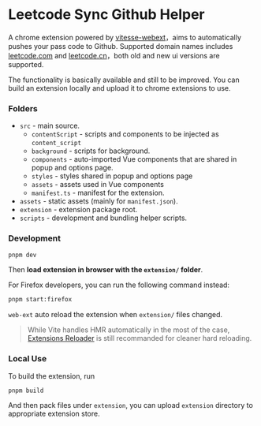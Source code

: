 # Leetcode Sync Github Helper

A chrome extension powered by [vitesse-webext](https://github.com/antfu/vitesse-webext)，aims to automatically pushes your pass code to Github. Supported domain names includes [leetcode.com](https://leetcode.com/) and [leetcode.cn](https://leetcode.cn/)，both old and new ui versions are supported.

The functionality is basically available and still to be improved. You can build an extension locally and upload it to chrome extensions to use.

### Folders

- `src` - main source.
  - `contentScript` - scripts and components to be injected as `content_script`
  - `background` - scripts for background.
  - `components` - auto-imported Vue components that are shared in popup and options page.
  - `styles` - styles shared in popup and options page
  - `assets` - assets used in Vue components
  - `manifest.ts` - manifest for the extension.
- `assets` - static assets (mainly for `manifest.json`).
- `extension` - extension package root.
- `scripts` - development and bundling helper scripts.

### Development

```bash
pnpm dev
```

Then **load extension in browser with the `extension/` folder**.

For Firefox developers, you can run the following command instead:

```bash
pnpm start:firefox
```

`web-ext` auto reload the extension when `extension/` files changed.

> While Vite handles HMR automatically in the most of the case, [Extensions Reloader](https://chrome.google.com/webstore/detail/fimgfedafeadlieiabdeeaodndnlbhid) is still recommanded for cleaner hard reloading.

### Local Use

To build the extension, run

```bash
pnpm build
```

And then pack files under `extension`, you can upload `extension` directory to appropriate extension store.

